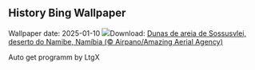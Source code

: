 ## History Bing Wallpaper
Wallpaper date: 2025-01-10
![](https://www.bing.com/th?id=OHR.NamibiaDunes_PT-BR5749717911_UHD.jpg&w=1000)Download: [Dunas de areia de Sossusvlei, deserto do Namibe, Namíbia (© Airpano/Amazing Aerial Agency)](https://www.bing.com/th?id=OHR.NamibiaDunes_PT-BR5749717911_UHD.jpg)

Auto get programm by LtgX
